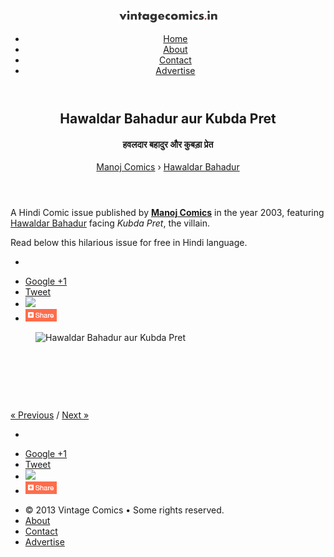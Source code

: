<!DOCTYPE html>
<html lang="en-US" version="HTML+RDFa 1.1">
	<head>
		<meta charset="UTF-8"/>
		<title>Hawaldar Bahadur aur Kubda Pret &#8226; Page 6</title>
		<meta content="IE=edge,chrome=1" http-equiv="X-UA-Compatible" />
		<meta content="width=device-width, initial-scale=1, maximum-scale=1" name="viewport" />
        <meta content="Hawaldar Bahadur aur Kubda Pret - page #6 - read हवलदार बहादुर और कुबड़ा प्रेत in Hindi online for free." name="description"/>
        <link rel="canonical" href="http://vintagecomics.in/manoj-comics/hawaldar-bahadur/kubda-pret/" />
        <link rel="prev" href="http://vintagecomics.in/manoj-comics/hawaldar-bahadur/kubda-pret/1.html" />
        <link rel="next" href="http://vintagecomics.in/manoj-comics/hawaldar-bahadur/kubda-pret/3.html" />
		<link href="../../../files/css/skin.css" rel="stylesheet" type="text/css" />
		<!--[if lt IE 9]><script src="http://html5shiv.googlecode.com/svn/trunk/html5.js" type="text/javascript"></script><![endif]-->
	</head>
	<body>
		<div class="wrapper">
			<header id="header">
				<div class="header-inner group">
					<section class="logo">
                      <a href="http://vintagecomics.in/" title="Vintage COmics"><img src="../../../files/images/logo.png" alt="Vintage Comics" /></a>
					</section>
					<nav id="main-nav">
						<ul>
							<li><a href="http://vintagecomics.in/" title="Back to Homepage">Home</a></li>
							<li><a href="http://vintagecomics.in/about.html" title="About us">About</a></li>
							<li><a href="http://vintagecomics.in/contact.html" title="Contact us">Contact</a></li>
							<li><a href="http://vintagecomics.in/advertise.html" title="Advertise here">Advertise</a></li>
						</ul>
					</nav>
				</div>
			</header>
			<main id="main">
				<article class="entry group">
					<header>
						<h1 class="book-title">Hawaldar Bahadur aur Kubda Pret</h1>
						<h4 class="book-title-hindi">हवलदार बहादुर और कुबड़ा प्रेत</h4>
  <div xmlns:v="http://rdf.data-vocabulary.org/#" class="breadcrumbs"><span typeof="v:Breadcrumb"><a href="http://vintagecomics.com/manoj-comics/" title="Manoj Comics" rel="v:url" property="v:title">Manoj Comics</a> › </span><span typeof="v:Breadcrumb"><a href="http://vintagecomics.com/manoj-comics/hawaldar-bahadur/" rel="v:url" property="v:title" title="Browse Comics">Hawaldar Bahadur</a></span></div>
					</header>
					<section class="widget bb intro">
						<p>A Hindi Comic issue published by <b><a href="http://vintagecomics.in/manoj-comics/" title="Manoj Comcis">Manoj Comics</a></b> in the year 2003, featuring <a href="http://vintagecomics.in/manoj-comics/hawaldar-bahadur" title="Hawaldar Bahadur">Hawaldar Bahadur</a> facing <i>Kubda Pret</i>, the villain.</p>
						<p>Read below this hilarious issue for free in Hindi language.</p>
					</section>
				<ul class="share-buttons group">
					<li class="like">
					    <div class="fb-like" data-href="http://vintagecomics.in/manoj-comics/hawaldar-bahadur/kubda-pret/" data-layout="button_count" data-send="false" data-show-faces="false" data-width="75"></div>
					</li>
					<li class="gplus1"><a href="https://plus.google.com/share?url=http://vintagecomics.in/manoj-comics/hawaldar-bahadur/kubda-pret/" class="g-plusone" data-size="medium" data-href="http://vintagecomics.in/manoj-comics/hawaldar-bahadur/kubda-pret/" rel="nofollow" target="_blank">Google
					    +1</a></li>
					<li class="tweet"><a href="http://twitter.com/share" class="twitter-share-button" data-text="Hawaldar Bahadur aur Kubda Pret" data-url="http://vintagecomics.in/manoj-comics/hawaldar-bahadur/kubda-pret/" data-count="horizontal" rel="nofollow" target="_blank">Tweet</a></li>
					<li class="pinit hideonzoom800"><a href="//www.pinterest.com/pin/create/button/?url=http://vintagecomics.in/manoj-comics/hawaldar-bahadur/kubda-pret/&media=https://lh3.googleusercontent.com/-qFu67jLrtKY/UojT0vOgTZI/AAAAAAAAAAk/XWm4hzoi6kY/s0/hb-kubda-pret-1.jpg&description=Hawaldar Bahadur aur Kubda Pret" data-pin-do="buttonPin" data-pin-config="beside"><img src="//assets.pinterest.com/images/pidgets/pinit_fg_en_rect_gray_20.png" /></a></li>
                  <li class="addthis"><a class="sprite icon addthis" href="http://www.addthis.com/bookmark.php?pub=vintagecomics.in&url=http://vintagecomics.in/manoj-comics/hawaldar-bahadur/kubda-pret/" target="_blank" rel="nofollow"><img src="../../../files/images/share.png" /></a></li>
				</ul>
					<section class="widget page">
						<div class="page-wrap">
							<figure>
								<img src="" id="page" alt="Hawaldar Bahadur aur Kubda Pret" />
							</figure>
							<div style="width: 100%; height: 100%; position: absolute; top: 0; left: 0"></div>
						</div>
<style>
.vcin-resp { width: 320px; height: 50px; }
@media(min-width: 200px) { .vcin-resp { width: 125px; height: 125px; } }
@media(min-width: 250px) { .vcin-resp { width: 200px; height: 200px; } }
@media(min-width: 300px) { .vcin-resp { width: 250px; height: 250px; } }
@media(min-width: 336px) { .vcin-resp { width: 300px; height: 250px; } }
@media(min-width: 468px) { .vcin-resp { width: 336px; height: 280px; } }
@media(min-width: 728px) { .vcin-resp { width: 468px; height: 60px; } }
@media(min-width: 800px) { .vcin-resp { width: 728px; height: 90px; } }
</style>
<script async src="//pagead2.googlesyndication.com/pagead/js/adsbygoogle.js"></script>
<!-- VC.in resp -->
<ins class="adsbygoogle vcin-resp"
     style="display:inline-block"
     data-ad-client="ca-pub-1581655830066906"
     data-ad-slot="7581825250"></ins>
<script>
(adsbygoogle = window.adsbygoogle || []).push({});
</script>
					</section>
					<footer>
						<section class="pagination center-text">
                          <a href="http://vintagecomics.in/manoj-comics/hawaldar-bahadur/kubda-pret/5.html">&#171; Previous</a> / <a href="7.html">Next &#187;</a>
						</section>
					</footer>
				</article>
				<ul class="share-buttons group">
					<li class="like">
					    <div class="fb-like" data-href="http://vintagecomics.in/manoj-comics/hawaldar-bahadur/kubda-pret/" data-layout="button_count" data-send="false" data-show-faces="false" data-width="75"></div>
					</li>
					<li class="gplus1"><a href="https://plus.google.com/share?url=http://vintagecomics.in/manoj-comics/hawaldar-bahadur/kubda-pret/" class="g-plusone" data-size="medium" data-href="http://vintagecomics.in/manoj-comics/hawaldar-bahadur/kubda-pret/" rel="nofollow" target="_blank">Google
					    +1</a></li>
					<li class="tweet"><a href="http://twitter.com/share" class="twitter-share-button" data-text="Hawaldar Bahadur aur Kubda Pret" data-url="http://vintagecomics.in/manoj-comics/hawaldar-bahadur/kubda-pret/" data-count="horizontal" rel="nofollow" target="_blank">Tweet</a></li>
					<li class="pinit hideonzoom800"><a href="//www.pinterest.com/pin/create/button/?url=http://vintagecomics.in/manoj-comics/hawaldar-bahadur/kubda-pret/&media=https://lh3.googleusercontent.com/-qFu67jLrtKY/UojT0vOgTZI/AAAAAAAAAAk/XWm4hzoi6kY/s0/hb-kubda-pret-1.jpg&description=Hawaldar Bahadur aur Kubda Pret" data-pin-do="buttonPin" data-pin-config="beside"><img src="//assets.pinterest.com/images/pidgets/pinit_fg_en_rect_gray_20.png" /></a></li>
                  <li class="addthis"><a class="sprite icon addthis" href="http://www.addthis.com/bookmark.php?pub=vintagecomics.in&url=http://vintagecomics.in/manoj-comics/hawaldar-bahadur/kubda-pret/" target="_blank" rel="nofollow"><img src="../../../files/images/share.png" /></a></li>
				</ul>
			</main>
			<footer id="footer">
				<nav id="footer-nav">
					<ul>
						<li>&#169; 2013 Vintage Comics &#8226; Some rights reserved.</li>
						<li><a href="http://vintagecomics.in/about.html" title="About us" rel="nofollow">About</a></li>
						<li><a href="http://vintagecomics.in/contact.html" title="Contact us" rel="nofollow">Contact</a></li>
						<li><a href="http://vintagecomics.in/advertise.html" title="Advertise here" rel="nofollow">Advertise</a></li>
					</ul>
				</nav>
			</footer>
		</div>
		<script>
function initialize(){setTimeout('loadScripts()',1000);document.getElementById('page').src = 'https://lh3.googleusercontent.com/-PyhfrEUyr40/UojXCJ4u7OI/AAAAAAAAAH8/d7tdvURMulQ/s0/hb-kubda-pret-7.jpg';}function script(url){var s=document.createElement('script');s.type='text/javascript';s.async=true;s.src=url;var x=document.getElementsByTagName('head')[0];x.appendChild(s);}function loadScripts(){script('//connect.facebook.net/en_US/all.js#xfbml=1');script('https://apis.google.com/js/plusone.js');script('//platform.twitter.com/widgets.js');script('//assets.pinterest.com/js/pinit.js');}window.onload=initialize();function load_disqus(){var disqus_shortname='';(function(){var dsq=document.createElement('script');dsq.type='text/javascript';dsq.async=true;dsq.src='http://'+disqus_shortname+'.disqus.com/embed.js';(document.getElementsByTagName('head')[0]||document.getElementsByTagName('body')[0]).appendChild(dsq);})();document.getElementById('comment-loader').style.display='none';}
		</script>
	</body>
</html>